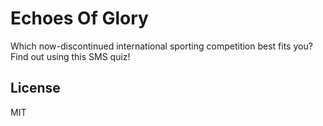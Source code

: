 # Echoes Of Glory

Which now-discontinued international sporting competition best fits you? Find out using this SMS quiz!

## License

MIT
